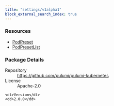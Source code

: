 ```yaml
---
title: "settings/v1alpha1"
block_external_search_index: true
---
```


<!-- WARNING: this file was generated by Pulumi Docs Generator. -->
<!-- Do not edit by hand unless you're certain you know what you are doing! -->



<h3>Resources</h3>
<ul class="api">
    <li><a href="podpreset" title="PodPreset"><span class="symbol resource"></span>PodPreset</a></li>
    <li><a href="podpresetlist" title="PodPresetList"><span class="symbol resource"></span>PodPresetList</a></li>
</ul>

<h3>Package Details</h3>
<dl class="package-details">
	<dt>Repository</dt>
	<dd><a href="https://github.com/pulumi/pulumi-kubernetes">https://github.com/pulumi/pulumi-kubernetes</a></dd>
	<dt>License</dt>
	<dd>Apache-2.0</dd>
    
	<dt>Version</dt>
	<dd>2.0.0</dd>
</dl>

